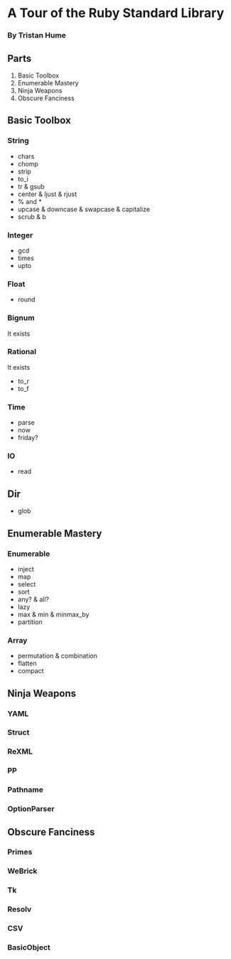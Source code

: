 # A Tour of the Ruby Standard Library
### By Tristan Hume

## Parts

1. Basic Toolbox
2. Enumerable Mastery
3. Ninja Weapons
4. Obscure Fanciness

## Basic Toolbox

### String

- chars
- chomp
- strip
- to_i
- tr & gsub
- center & ljust & rjust
- % and *
- upcase & downcase & swapcase & capitalize
- scrub & b

### Integer

- gcd
- times
- upto

### Float

- round

### Bignum

It exists

### Rational

It exists

- to_r
- to_f

### Time

- parse
- now
- friday?

### IO

- read

## Dir

- glob

## Enumerable Mastery

### Enumerable

- inject
- map
- select
- sort
- any? & all?
- lazy
- max & min & minmax_by
- partition

### Array

- permutation & combination
- flatten
- compact

## Ninja Weapons

### YAML

### Struct

### ReXML

### PP

### Pathname

### OptionParser

## Obscure Fanciness

### Primes

### WeBrick

### Tk

### Resolv

### CSV

### BasicObject
